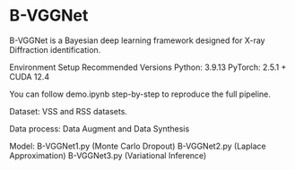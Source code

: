 # B-VGGNet
B-VGGNet is a Bayesian deep learning framework designed for X-ray Diffraction identification.


Environment Setup
Recommended Versions
Python: 3.9.13
PyTorch: 2.5.1 + CUDA 12.4

You can follow demo.ipynb step-by-step to reproduce the full pipeline.

Dataset: VSS and RSS datasets.

Data process:
Data Augment and Data Synthesis

Model:
B-VGGNet1.py (Monte Carlo Dropout)
B-VGGNet2.py (Laplace Approximation)
B-VGGNet3.py (Variational Inference)
